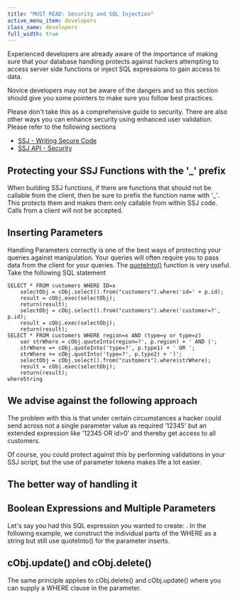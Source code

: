 ```yaml
---
title: "MUST READ: Security and SQL Injection"
active_menu_item: developers
class_name: developers
full_width: true
---
```



Experienced developers are already aware of the importance of making sure that your database handling protects against hackers attempting to access server side functions or inject SQL expressions to gain access to data.

Novice developers may not be aware of the dangers and so this section should give you some pointers to make sure you follow best practices.

Please don't take this as a comprehensive guide to security. There are also other ways you can enhance security using enhanced user validation. Please refer to the following sections

 - [SSJ - Writing Secure Code](/developers/documentation/scripting-apis/server-side-scripting-overview/writing-secure-code)
 - [SSJ API - Security](/developers/documentation/scripting-apis/server-side-api/ssj-object/security/)

## Protecting your SSJ Functions with the '\_' prefix

When building SSJ functions, if there are functions that should not be callable from the client, then be sure to prefix the function name with '\_'. This protects them and makes them only callable from within SSJ code. Calls from a client will not be accepted.

## Inserting Parameters

Handling Parameters correctly is one of the best ways of protecting your queries against manipulation. Your queries will often require you to pass data from the client for your queries. The [quoteInto()](/developers/documentation/scripting-apis/server-side-api/ssj-object/database/quoteinto) function is very useful. Take the following SQL statement

    SELECT * FROM customers WHERE ID=x
        selectObj = cObj.select().from("customers").where('id=' + p.id);
        result = cObj.exec(selectObj);
        return(result);
        selectObj = cObj.select().from("customers").where('customer=?', p.id);
        result = cObj.exec(selectObj);
        return(result);
    SELECT * FROM customers WHERE region=x AND (type=y or type=z)
        var strWhere = cObj.quoteInto(region=?', p.region) + ' AND (';
        strWhere =+ cObj.quoteInto('type=?', p.type1) + ' OR ';
        strWhere += cObj.quotInto('type=?', p.type2) + ')';
        selectObj = cObj.select().from("customers").where(strWhere);
        result = cObj.exec(selectObj);
        return(result);
    whereString
   

## We advise against the following approach

The problem with this is that under certain circumstances a hacker could send across not a single parameter value as required '12345' but an extended expression like '12345 OR id\>0' and thereby get access to all customers.

Of course, you could protect against this by performing validations in your SSJ script, but the use of parameter tokens makes life a lot easier.

## The better way of handling it

## Boolean Expressions and Multiple Parameters

Let's say you had this SQL expression you wanted to create: . In the following example, we construct the individual parts of the WHERE as a string but still use quoteInto() for the parameter inserts.

## cObj.update() and cObj.delete()

The same principle applies to cObj.delete() and cObj.update() where you can supply a WHERE clause in the parameter.

